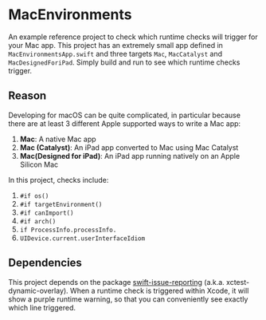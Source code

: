 # MacEnvironments
An example reference project to check which runtime checks will trigger for your Mac app. This project has an extremely small app defined
in `MacEnvironmentsApp.swift` and three targets `Mac`, `MacCatalyst` and `MacDesignedForiPad`. Simply build and run to see which runtime 
checks trigger. 

## Reason
Developing for macOS can be quite complicated, in particular because there are at least 3 different Apple supported ways to write a Mac app: 

1. **Mac**: A native Mac app
2. **Mac (Catalyst)**: An iPad app converted to Mac using Mac Catalyst
3. **Mac(Designed for iPad)**: An iPad app running natively on an Apple Silicon Mac

In this project, checks include: 
1. `#if os()`
2. `#if targetEnvironment()`
3. `#if canImport()`
4. `#if arch()`
5. `if ProcessInfo.processInfo.`
6. `UIDevice.current.userInterfaceIdiom`

## Dependencies
This project depends on the package [swift-issue-reporting](https://github.com/pointfreeco/swift-issue-reporting) (a.k.a.
xctest-dynamic-overlay). When a runtime check is triggered within Xcode, it will show a purple runtime warning, so that you can 
conveniently see exactly which line triggered. 




